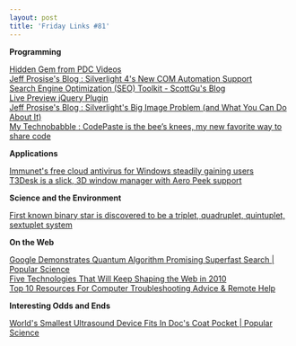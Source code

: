 ```yaml
---
layout: post
title: 'Friday Links #81'
---
```

**Programming**

[Hidden Gem from PDC Videos ](http://jasonhaley.com/blog/post/2009/12/13/Hidden-Gem-from-PDC-Videos.aspx)   
[Jeff Prosise's Blog : Silverlight 4's New COM Automation Support](http://www.wintellect.com/CS/blogs/jprosise/archive/2009/12/14/silverlight-4-s-new-com-automation-support.aspx)   
[Search Engine Optimization (SEO) Toolkit - ScottGu's Blog](http://weblogs.asp.net/scottgu/archive/2009/12/15/search-engine-optimization-seo-toolkit.aspx)   
[Live Preview jQuery Plugin ](http://haacked.com/archive/2009/12/15/live-preview-jquery-plugin.aspx)   
[Jeff Prosise's Blog : Silverlight's Big Image Problem (and What You Can Do About It)](http://www.wintellect.com/CS/blogs/jprosise/archive/2009/12/17/silverlight-s-big-image-problem-and-what-you-can-do-about-it.aspx)   
[My Technobabble : CodePaste is the bee’s knees, my new favorite way to share code](http://blogs.msdn.com/gblock/archive/2009/12/17/codepaste-is-the-bee-s-knees-my-new-favorite-way-to-share-code.aspx?utm_source=feedburner&utm_medium=feed&utm_campaign=Feed%3A+MyTechnobabble+%28My+Technobabble%29)

**Applications**

[Immunet's free cloud antivirus for Windows steadily gaining users](http://www.downloadsquad.com/2009/12/11/immunets-free-cloud-antivirus-for-windows-steadily-gaining-user/)   
[T3Desk is a slick, 3D window manager with Aero Peek support](http://www.downloadsquad.com/2009/12/15/t3desk-is-a-slick-3d-window-manager-with-aero-peek-support-for-Windows-7/)

**Science and the Environment**

[First known binary star is discovered to be a triplet, quadruplet, quintuplet, sextuplet system](http://www.sciencedaily.com/releases/2009/12/091210092005.htm?utm_source=feedburner&utm_medium=feed&utm_campaign=Feed%3A+sciencedaily+%28ScienceDaily%3A+Latest+Science+News%29&utm_content=Google+Reader)

**On the Web**

[Google Demonstrates Quantum Algorithm Promising Superfast Search | Popular Science](http://www.popsci.com/technology/article/2009-12/google-algorithm-uses-quantum-computing-sort-images-faster-ever)   
[Five Technologies That Will Keep Shaping the Web in 2010](http://sixrevisions.com/web-development/five-technologies-that-will-keep-shaping-the-web-in-2010/?utm_source=feedburner&utm_medium=feed&utm_campaign=Feed%3A+SixRevisions+%28Six+Revisions%29&utm_content=Google+Reader)   
[Top 10 Resources For Computer Troubleshooting Advice & Remote Help](http://www.makeuseof.com/tag/top-10-resources-for-computer-troubleshooting-advice-remote-help/?utm_source=feedburner&utm_medium=feed&utm_campaign=Feed%3A+Makeuseof+%28MakeUseOf.com%29&utm_content=Google+Reader)

**Interesting Odds and Ends**

[World's Smallest Ultrasound Device Fits In Doc's Coat Pocket | Popular Science](http://www.popsci.com/science/article/2009-12/pocket-sized-scanner-spots-health-troubles)
